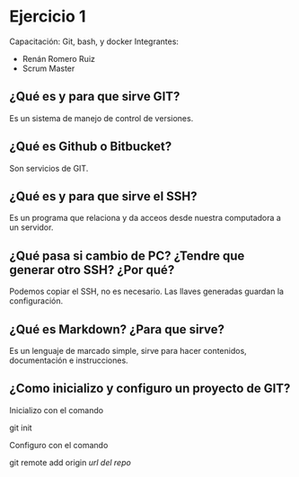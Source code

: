 # Ejercicio 1
Capacitación: Git, bash, y docker
Integrantes:
  - Renán Romero Ruiz
  - Scrum Master

## ¿Qué es y para que sirve GIT?
Es un sistema de manejo de control de versiones.

## ¿Qué es Github o Bitbucket?
Son servicios de GIT.

## ¿Qué es y para que sirve el SSH?
Es un programa que relaciona y da acceos desde nuestra computadora a un servidor.

## ¿Qué pasa si cambio de PC? ¿Tendre que generar otro SSH? ¿Por qué?
Podemos copiar el SSH, no es necesario. 
Las llaves generadas guardan la configuración.

## ¿Qué es Markdown? ¿Para que sirve?
Es un lenguaje de marcado simple, sirve para hacer contenidos, documentación e instrucciones.

## ¿Como inicializo y configuro un proyecto de GIT?
Inicializo con el comando

git init

Configuro con el comando

git remote add origin _url del repo_
